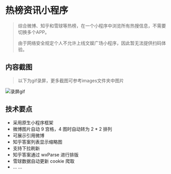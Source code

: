 <!--
 * @Author: Collin
 * @Date: 2020-11-03 20:58:31
 * @LastEditTime: 2020-12-22 20:51:15
 * @LastEditors: collin
 * @Description: https://gitee.com/CollinZhang
 * @FilePath: \zongbang\README.md
-->
# 热榜资讯小程序

> 综合微博、知乎和雪球等热榜，在一个小程序中浏览所有热搜信息，不需要切换多个APP。
>
> 由于网络安全规定个人不允许上线文娱广场小程序，因此暂无法提供扫码体验。

## 内容截图

> 以下为gif录屏，更多截图可参考images文件夹中图片

![录屏gif](images/recorder.gif "热榜资讯")


## 技术要点

- 采用原生小程序框架
- 微博图片自动 9 宫格，4 图时自动转为 2 * 2 排列
- 可展示引用微博
- 知乎答案列表显示缩略图
- 支持下拉刷新
- 知乎答案通过 wxParse 进行排版
- 雪球数据自动更新 cookie 爬取
- ... ...


